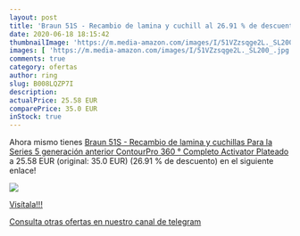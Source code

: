 ```yaml
---
layout: post
title: 'Braun 51S - Recambio de lamina y cuchill al 26.91 % de descuento'
date: 2020-06-18 18:15:42
thumbnailImage: 'https://m.media-amazon.com/images/I/51VZzsqge2L._SL200_.jpg'
images: [ 'https://m.media-amazon.com/images/I/51VZzsqge2L._SL200_.jpg' ]
comments: true
category: ofertas
author: ring
slug: B008LQZP7I
description:
actualPrice: 25.58 EUR
comparePrice: 35.0 EUR
inStock: true
---
```


Ahora mismo tienes [Braun 51S - Recambio de lamina y cuchillas Para la Series 5  generación anterior   ContourPro  360 °  Completo  Activator  Plateado](https://www.amazon.com/dp/B008LQZP7I/?tag=redken08-20) a 25.58 EUR (original: 35.0 EUR) (26.91 %  de descuento) en el siguiente enlace!

[![](https://m.media-amazon.com/images/I/51VZzsqge2L._SL200_.jpg)](https://www.amazon.com/dp/B008LQZP7I/?tag=redken08-20)

[Visítala!!!](https://www.amazon.com/dp/B008LQZP7I/?tag=redken08-20)

[Consulta otras ofertas en nuestro canal de telegram](https://t.me/s/ofertas25)
